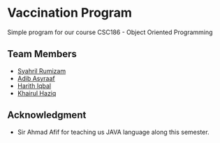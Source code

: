 # Vaccination Program
Simple program for our course CSC186 - Object Oriented Programming

## Team Members
* [Syahril Rumizam](https://github.com/reason61)
* [Adib Asyraaf](https://github.com/lildibbb)
* [Harith Iqbal](https://github.com/mishumiyamizu)
* [Khairul Haziq](https://github.com/Kyziq)

## Acknowledgment
* Sir Ahmad Afif for teaching us JAVA language along this semester.
